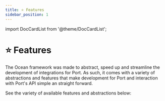 ```yaml
---
title: ⭐️ Features
sidebar_position: 1
---
```


import DocCardList from '@theme/DocCardList';

# ⭐️ Features

The Ocean framework was made to abstract, speed up and streamline the development of integrations for Port. As such, it comes with a variety of abstractions and features that make development for Port and interaction with Port's API simple an straight forward.

See the variety of available features and abstractions below:

<DocCardList />
